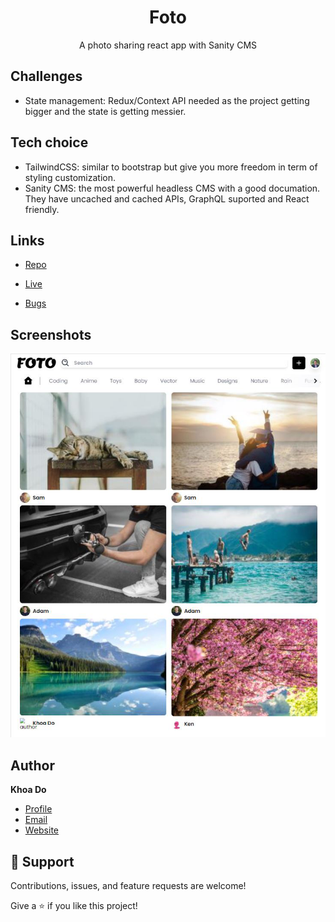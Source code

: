 <h1 align="center">Foto</h1>

<p align="center">A photo sharing react app with Sanity CMS</p>

## Challenges

- State management: Redux/Context API needed as the project getting bigger and the state is getting messier.

## Tech choice

- TailwindCSS: similar to bootstrap but give you more freedom in term of styling customization.
- Sanity CMS: the most powerful headless CMS with a good documation. They have uncached and cached APIs, GraphQL suported and React friendly.

## Links

- [Repo](https://github.com/khoadodk/foto '<project-name> Repo')

- [Live](<Homepage url> 'Live View')

- [Bugs](https://github.com/khoadodk/foto/issues 'Issues Page')

## Screenshots

![Home Page](screenshot.png 'Home Page')

## Author

**Khoa Do**

- [Profile](https://github.com/khoadodk 'Khoa Do')
- [Email](mailto:khoado.dk@gmail.com 'Hi!')
- [Website](https://khoado.dev 'Welcome')

## 🤝 Support

Contributions, issues, and feature requests are welcome!

Give a ⭐️ if you like this project!
